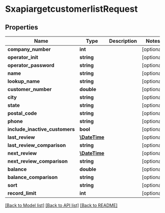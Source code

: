 # SxapiargetcustomerlistRequest

## Properties
Name | Type | Description | Notes
------------ | ------------- | ------------- | -------------
**company_number** | **int** |  | [optional] 
**operator_init** | **string** |  | [optional] 
**operator_password** | **string** |  | [optional] 
**name** | **string** |  | [optional] 
**lookup_name** | **string** |  | [optional] 
**customer_number** | **double** |  | [optional] 
**city** | **string** |  | [optional] 
**state** | **string** |  | [optional] 
**postal_code** | **string** |  | [optional] 
**phone** | **string** |  | [optional] 
**include_inactive_customers** | **bool** |  | [optional] 
**last_review** | [**\DateTime**](\DateTime.md) |  | [optional] 
**last_review_comparison** | **string** |  | [optional] 
**next_review** | [**\DateTime**](\DateTime.md) |  | [optional] 
**next_review_comparison** | **string** |  | [optional] 
**balance** | **double** |  | [optional] 
**balance_comparison** | **string** |  | [optional] 
**sort** | **string** |  | [optional] 
**record_limit** | **int** |  | [optional] 

[[Back to Model list]](../README.md#documentation-for-models) [[Back to API list]](../README.md#documentation-for-api-endpoints) [[Back to README]](../README.md)


